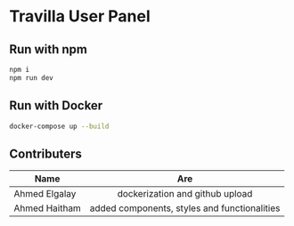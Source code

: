 # Travilla User Panel

## Run with npm
```bash
npm i
npm run dev
```

## Run with Docker
```bash
docker-compose up --build
```

## Contributers

| Name        | Are           |
| ------------- |:-------------:|
| Ahmed Elgalay      | dockerization and github upload |
| Ahmed Haitham     | added components, styles and functionalities      |
